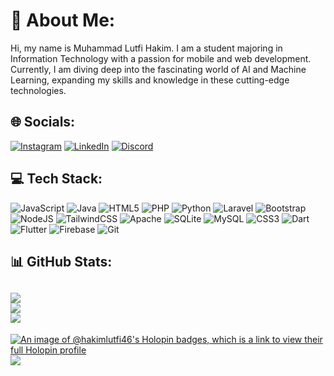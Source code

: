 
# 💫 About Me:
Hi, my name is Muhammad Lutfi Hakim.
I am a student majoring in Information Technology with a passion for mobile and web development. Currently, I am diving deep into the fascinating world of AI and Machine Learning, expanding my skills and knowledge in these cutting-edge technologies.

## 🌐 Socials:
[![Instagram](https://img.shields.io/badge/Instagram-%23E4405F.svg?logo=Instagram&logoColor=white)](https://instagram.com/hakimlutfi46) [![LinkedIn](https://img.shields.io/badge/LinkedIn-%230077B5.svg?logo=linkedin&logoColor=white)](https://linkedin.com/in/https://www.linkedin.com/in/lutfi-hakim-58b8a124a/) [![Discord](https://img.shields.io/badge/Discord-%237289DA.svg?logo=discord&logoColor=white)](https://discordapp.com/users/hakimlutfi46_)

## 💻 Tech Stack:
![JavaScript](https://img.shields.io/badge/javascript-%23323330.svg?style=for-the-badge&logo=javascript&logoColor=%23F7DF1E) ![Java](https://img.shields.io/badge/java-%23ED8B00.svg?style=for-the-badge&logo=openjdk&logoColor=white) ![HTML5](https://img.shields.io/badge/html5-%23E34F26.svg?style=for-the-badge&logo=html5&logoColor=white) ![PHP](https://img.shields.io/badge/php-%23777BB4.svg?style=for-the-badge&logo=php&logoColor=white) ![Python](https://img.shields.io/badge/python-3670A0?style=for-the-badge&logo=python&logoColor=ffdd54) ![Laravel](https://img.shields.io/badge/laravel-%23FF2D20.svg?style=for-the-badge&logo=laravel&logoColor=white) ![Bootstrap](https://img.shields.io/badge/bootstrap-%238511FA.svg?style=for-the-badge&logo=bootstrap&logoColor=white) ![NodeJS](https://img.shields.io/badge/node.js-6DA55F?style=for-the-badge&logo=node.js&logoColor=white) ![TailwindCSS](https://img.shields.io/badge/tailwindcss-%2338B2AC.svg?style=for-the-badge&logo=tailwind-css&logoColor=white) ![Apache](https://img.shields.io/badge/apache-%23D42029.svg?style=for-the-badge&logo=apache&logoColor=white) ![SQLite](https://img.shields.io/badge/sqlite-%2307405e.svg?style=for-the-badge&logo=sqlite&logoColor=white) ![MySQL](https://img.shields.io/badge/mysql-%2300000f.svg?style=for-the-badge&logo=mysql&logoColor=white) ![CSS3](https://img.shields.io/badge/css3-%231572B6.svg?style=for-the-badge&logo=css3&logoColor=white) ![Dart](https://img.shields.io/badge/dart-%230175C2.svg?style=for-the-badge&logo=dart&logoColor=white) ![Flutter](https://img.shields.io/badge/Flutter-%2302569B.svg?style=for-the-badge&logo=Flutter&logoColor=white) ![Firebase](https://img.shields.io/badge/firebase-%23039BE5.svg?style=for-the-badge&logo=firebase) ![Git](https://img.shields.io/badge/git-%23F05033.svg?style=for-the-badge&logo=git&logoColor=white) 

## 📊 GitHub Stats:
![](https://github-readme-stats.vercel.app/api?username=hakimlutfi46&theme=react&hide_border=false&include_all_commits=false&count_private=true)<br/>
![](https://github-readme-streak-stats.herokuapp.com/?user=hakimlutfi46&theme=react&hide_border=false)<br/>
![](https://github-readme-stats.vercel.app/api/top-langs/?username=hakimlutfi46&theme=react&hide_border=false&include_all_commits=false&count_private=true&layout=compact)
---
[![An image of @hakimlutfi46's Holopin badges, which is a link to view their full Holopin profile](https://holopin.me/hakimlutfi46)](https://holopin.io/@hakimlutfi46)
[![](https://visitcount.itsvg.in/api?id=hakimlutfi46&icon=0&color=0)](https://visitcount.itsvg.in)

<!-- Proudly created with GPRM ( https://gprm.itsvg.in ) -->
